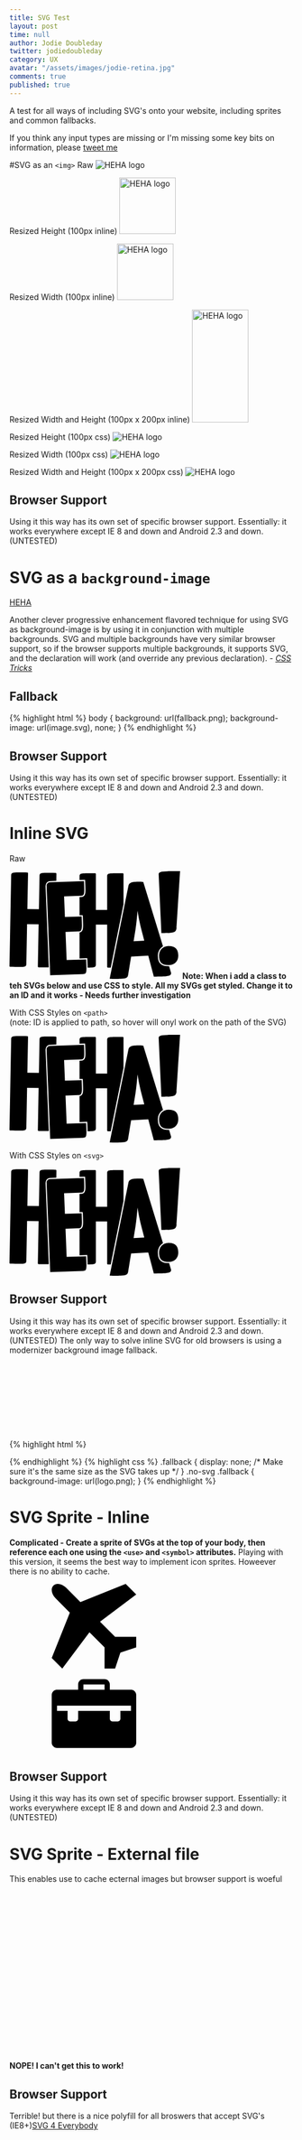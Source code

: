 ```yaml
---
title: SVG Test
layout: post
time: null
author: Jodie Doubleday
twitter: jodiedoubleday
category: UX
avatar: "/assets/images/jodie-retina.jpg"
comments: true
published: true
---
```


<svg style="display:none;">
  <symbol id="icon-airplane" viewBox="0 0 32 32">
    <path d="M24 19.999l-5.713-5.713 13.713-10.286-4-4-17.141 6.858-5.397-5.397c-1.556-1.556-3.728-1.928-4.828-0.828s-0.727 3.273 0.828 4.828l5.396 5.396-6.858 17.143 4 4 10.287-13.715 5.713 5.713v7.999h4l2-6 6-2v-4l-7.999 0z"></path>
  </symbol>
  <symbol id="icon-breifcase" viewBox="0 0 32 32">
    <path d="M30 8h-8v-2c0-1.1-0.9-2-2-2h-8c-1.1 0-2 0.9-2 2v2h-8c-1.1 0-2 0.9-2 2v18c0 1.1 0.9 2 2 2h28c1.1 0 2-0.9 2-2v-18c0-1.1-0.9-2-2-2zM12 6.004c0.001-0.001 0.002-0.003 0.004-0.004h7.993c0.001 0.001 0.003 0.002 0.004 0.004v1.996h-8v-1.996zM30 16h-4v3c0 0.55-0.45 1-1 1h-2c-0.55 0-1-0.45-1-1v-3h-12v3c0 0.55-0.45 1-1 1h-2c-0.55 0-1-0.45-1-1v-3h-4v-2h28v2z"></path>
  </symbol>
</svg>


A test for all ways of including SVG's onto your website, including sprites and common fallbacks.

If you think any input types are missing or I'm missing some key bits on information, please <a href="http://twitter.com/?status=@{{ page.twitter }}" title="{{ page.author }}'s' Twitter">tweet me</a>


#SVG as an `<img>`
Raw
<img src="{{ site.url }}/assets/images/HEHA.svg" alt="HEHA logo"/>

Resized Height (100px inline)
<img src="{{ site.url }}/assets/images/HEHA.svg" height="100px" alt="HEHA logo"/>

Resized Width (100px inline)
<img src="{{ site.url }}/assets/images/HEHA.svg" width="100px" alt="HEHA logo"/>

Resized Width and Height (100px x 200px inline)
<img src="{{ site.url }}/assets/images/HEHA.svg" height="200px" width="100px" alt="HEHA logo"/>

Resized Height (100px css)
<img src="{{ site.url }}/assets/images/HEHA.svg" class="height" alt="HEHA logo"/>

Resized Width (100px css)
<img src="{{ site.url }}/assets/images/HEHA.svg" class="width" alt="HEHA logo"/>

Resized Width and Height (100px x 200px css)
<img src="{{ site.url }}/assets/images/HEHA.svg" class="heightwidth" alt="HEHA logo"/>

## Browser Support
Using it this way has its own set of specific browser support. Essentially: it works everywhere except IE 8 and down and Android 2.3 and down. (UNTESTED)

# SVG as a `background-image`
<a href="/" class="svgtest">HEHA</a>

<quote>Another clever progressive enhancement flavored technique for using SVG as background-image is by using it in conjunction with multiple backgrounds. SVG and multiple backgrounds have very similar browser support, so if the browser supports multiple backgrounds, it supports SVG, and the declaration will work (and override any previous declaration). <cite>- <a href="https://css-tricks.com/using-svg/">CSS Tricks</a></cite></quote>

## Fallback

{% highlight html %}
body {
  background: url(fallback.png);
  background-image: url(image.svg), none;
}
{% endhighlight %}

## Browser Support
Using it this way has its own set of specific browser support. Essentially: it works everywhere except IE 8 and down and Android 2.3 and down. (UNTESTED)

# Inline SVG

Raw

<svg xmlns="http://www.w3.org/2000/svg" xmlns:xlink="http://www.w3.org/1999/xlink" preserveAspectRatio="xMidYMid" width="302.88" height="191" viewBox="0 0 302.88 191">
  <path d="M296.636,100.231 C295.908,109.052 291.236,109.732 272.151,109.732 C271.336,109.732 270.492,109.724 269.623,109.722 L264.823,6.070 C264.603,0.762 268.955,0.053 296.311,0.053 C298.145,0.053 300.086,0.001 302.131,0.001 C302.135,0.001 302.139,0.001 302.142,0.001 C302.155,0.001 302.167,0.001 302.181,0.001 C302.455,0.001 302.998,0.074 302.844,0.731 C302.680,1.430 296.636,100.231 296.636,100.231 ZM263.381,149.877 C263.353,162.787 269.251,168.621 282.507,168.621 L282.570,168.621 C282.819,168.621 283.058,168.574 283.304,168.566 L286.641,179.433 C287.084,180.949 286.946,182.162 286.220,183.184 C284.791,185.197 281.067,186.192 273.370,186.613 C270.062,186.790 265.615,187.025 259.677,187.025 C258.908,187.025 258.113,187.021 257.293,187.013 L256.248,187.001 L246.322,149.734 L215.914,151.399 L210.608,183.960 C209.803,188.647 207.827,190.197 197.051,190.785 C194.528,190.923 191.121,191.005 187.937,191.005 C184.831,191.005 181.971,190.932 179.438,190.787 L177.853,190.697 L211.249,25.568 C212.184,19.481 220.564,19.027 223.317,18.878 C225.492,18.757 227.532,18.697 229.398,18.697 C232.281,18.697 234.747,18.843 236.649,19.130 L237.504,19.262 L272.492,133.313 C266.500,136.796 263.397,143.369 263.381,149.877 ZM233.961,103.093 C231.293,93.076 228.954,80.584 227.250,70.365 C226.383,81.799 225.237,94.027 223.657,103.676 L220.338,124.345 L239.281,123.307 L233.961,103.093 ZM174.662,171.006 C173.901,171.006 173.397,170.392 173.397,169.635 L173.397,94.787 L153.380,94.787 L153.380,165.177 C153.380,166.610 153.367,167.964 152.312,169.019 C150.849,170.479 148.141,170.866 138.686,170.969 C138.643,167.660 138.471,163.368 138.241,157.683 L138.187,156.320 L138.105,154.272 L136.051,154.345 L124.354,154.762 L124.354,108.779 C125.440,108.616 126.965,108.162 128.232,106.798 C131.156,103.652 130.928,98.094 130.252,81.595 L130.195,80.210 L130.110,78.166 L128.059,78.239 L124.354,78.371 L124.354,45.880 L127.084,45.783 C128.761,45.722 130.894,45.429 132.515,43.685 C135.260,40.732 135.072,36.113 134.373,18.928 L134.318,17.564 L134.235,15.519 L132.182,15.592 L124.354,15.870 L124.354,9.691 C124.354,8.255 124.247,6.899 125.304,5.843 C127.295,3.855 131.451,3.855 151.913,3.855 C152.672,3.855 153.380,4.469 153.380,5.226 L153.380,68.846 L173.397,68.846 L173.397,9.691 C173.397,8.255 173.280,6.899 174.338,5.843 C176.329,3.855 180.476,3.855 200.945,3.855 C201.705,3.855 202.423,4.469 202.423,5.226 L202.423,58.802 L179.730,171.004 C178.161,171.006 176.478,171.006 174.662,171.006 ZM72.105,17.738 C66.276,17.950 64.301,22.788 64.301,25.989 L64.301,26.043 L64.062,26.097 L69.765,170.601 C68.946,170.611 67.951,170.617 67.003,170.617 C63.222,170.617 58.140,170.532 51.704,170.425 C51.339,170.419 50.991,170.268 50.737,170.006 C50.483,169.744 50.343,169.392 50.350,169.028 L51.755,94.325 L31.268,93.977 L29.950,164.221 C29.857,169.096 28.245,169.771 16.688,169.771 C12.911,169.771 7.828,169.686 1.391,169.578 C1.025,169.571 0.663,169.421 0.409,169.159 C0.154,168.896 0.000,168.544 0.007,168.181 L3.015,7.784 C3.094,2.896 4.710,2.221 16.317,2.221 C20.083,2.221 25.141,2.304 31.546,2.410 C31.911,2.417 32.294,2.567 32.548,2.830 C32.802,3.092 32.976,3.445 32.969,3.809 L31.768,67.208 L52.262,67.556 L53.363,8.614 C53.458,3.738 55.073,3.063 66.623,3.063 C70.400,3.063 75.494,3.149 81.933,3.257 C82.299,3.263 82.681,3.415 82.935,3.676 C83.188,3.939 83.377,4.291 83.371,4.655 L83.192,17.339 L72.105,17.738 ZM71.937,19.794 L132.256,17.647 L132.311,19.011 C132.966,35.104 133.163,39.961 131.001,42.287 C129.904,43.468 128.368,43.678 127.010,43.726 L124.354,43.821 L124.354,43.821 L96.943,44.798 L98.424,81.351 L124.354,80.429 L124.354,80.429 L128.133,80.295 L128.189,81.657 C128.822,97.102 129.060,102.880 126.718,105.400 C126.553,105.577 126.380,105.727 126.203,105.863 C126.150,105.904 126.096,105.939 126.041,105.976 C125.911,106.067 125.779,106.150 125.646,106.222 C125.591,106.251 125.537,106.281 125.482,106.307 C125.323,106.384 125.164,106.451 125.004,106.507 C124.982,106.515 124.960,106.525 124.938,106.533 C124.741,106.598 124.547,106.649 124.356,106.689 C124.355,106.689 124.355,106.689 124.354,106.689 L124.354,106.689 C123.919,106.779 123.505,106.814 123.151,106.826 L99.476,107.678 L101.483,157.635 L136.125,156.401 L136.179,157.765 C136.202,158.342 136.225,158.900 136.247,159.448 C136.257,159.691 136.266,159.932 136.276,160.170 C136.292,160.562 136.307,160.946 136.322,161.323 C136.330,161.527 136.338,161.735 136.346,161.934 C136.367,162.478 136.388,163.009 136.407,163.523 C136.411,163.621 136.414,163.714 136.418,163.811 C136.434,164.242 136.449,164.663 136.464,165.072 C136.469,165.213 136.474,165.352 136.479,165.490 C136.493,165.906 136.507,166.311 136.520,166.705 C136.522,166.778 136.525,166.855 136.527,166.927 C136.542,167.394 136.556,167.843 136.568,168.279 C136.570,168.356 136.572,168.429 136.574,168.504 C136.583,168.864 136.592,169.214 136.600,169.554 C136.602,169.647 136.604,169.740 136.606,169.831 C136.754,176.917 136.408,179.558 134.979,181.095 C133.876,182.279 132.347,182.430 130.875,182.482 L72.273,184.574 L71.708,170.555 C71.708,170.555 71.708,170.555 71.708,170.555 L65.882,26.015 C65.909,23.890 67.211,19.966 71.937,19.794 ZM282.513,166.625 C269.255,166.625 265.421,160.382 265.445,149.860 C265.466,140.744 271.719,132.702 282.539,132.702 C282.557,132.702 282.578,132.702 282.596,132.702 C295.586,132.702 299.672,139.640 299.646,149.949 C299.625,159.052 293.366,166.625 282.570,166.625 C282.551,166.625 282.532,166.625 282.513,166.625 Z"/>
</svg>
<strong>Note: When i add a class to teh SVGs below and use CSS to style. All my SVGs get styled. Change it to an ID and it works - Needs further investigation</strong>

With CSS Styles on `<path>`<br>(note: ID is applied to path, so hover will onyl work on the path of the SVG)

<svg xmlns="http://www.w3.org/2000/svg" xmlns:xlink="http://www.w3.org/1999/xlink" preserveAspectRatio="xMidYMid" width="302.88" height="191" viewBox="0 0 302.88 191">
  <path id="inlinesvg" d="M296.636,100.231 C295.908,109.052 291.236,109.732 272.151,109.732 C271.336,109.732 270.492,109.724 269.623,109.722 L264.823,6.070 C264.603,0.762 268.955,0.053 296.311,0.053 C298.145,0.053 300.086,0.001 302.131,0.001 C302.135,0.001 302.139,0.001 302.142,0.001 C302.155,0.001 302.167,0.001 302.181,0.001 C302.455,0.001 302.998,0.074 302.844,0.731 C302.680,1.430 296.636,100.231 296.636,100.231 ZM263.381,149.877 C263.353,162.787 269.251,168.621 282.507,168.621 L282.570,168.621 C282.819,168.621 283.058,168.574 283.304,168.566 L286.641,179.433 C287.084,180.949 286.946,182.162 286.220,183.184 C284.791,185.197 281.067,186.192 273.370,186.613 C270.062,186.790 265.615,187.025 259.677,187.025 C258.908,187.025 258.113,187.021 257.293,187.013 L256.248,187.001 L246.322,149.734 L215.914,151.399 L210.608,183.960 C209.803,188.647 207.827,190.197 197.051,190.785 C194.528,190.923 191.121,191.005 187.937,191.005 C184.831,191.005 181.971,190.932 179.438,190.787 L177.853,190.697 L211.249,25.568 C212.184,19.481 220.564,19.027 223.317,18.878 C225.492,18.757 227.532,18.697 229.398,18.697 C232.281,18.697 234.747,18.843 236.649,19.130 L237.504,19.262 L272.492,133.313 C266.500,136.796 263.397,143.369 263.381,149.877 ZM233.961,103.093 C231.293,93.076 228.954,80.584 227.250,70.365 C226.383,81.799 225.237,94.027 223.657,103.676 L220.338,124.345 L239.281,123.307 L233.961,103.093 ZM174.662,171.006 C173.901,171.006 173.397,170.392 173.397,169.635 L173.397,94.787 L153.380,94.787 L153.380,165.177 C153.380,166.610 153.367,167.964 152.312,169.019 C150.849,170.479 148.141,170.866 138.686,170.969 C138.643,167.660 138.471,163.368 138.241,157.683 L138.187,156.320 L138.105,154.272 L136.051,154.345 L124.354,154.762 L124.354,108.779 C125.440,108.616 126.965,108.162 128.232,106.798 C131.156,103.652 130.928,98.094 130.252,81.595 L130.195,80.210 L130.110,78.166 L128.059,78.239 L124.354,78.371 L124.354,45.880 L127.084,45.783 C128.761,45.722 130.894,45.429 132.515,43.685 C135.260,40.732 135.072,36.113 134.373,18.928 L134.318,17.564 L134.235,15.519 L132.182,15.592 L124.354,15.870 L124.354,9.691 C124.354,8.255 124.247,6.899 125.304,5.843 C127.295,3.855 131.451,3.855 151.913,3.855 C152.672,3.855 153.380,4.469 153.380,5.226 L153.380,68.846 L173.397,68.846 L173.397,9.691 C173.397,8.255 173.280,6.899 174.338,5.843 C176.329,3.855 180.476,3.855 200.945,3.855 C201.705,3.855 202.423,4.469 202.423,5.226 L202.423,58.802 L179.730,171.004 C178.161,171.006 176.478,171.006 174.662,171.006 ZM72.105,17.738 C66.276,17.950 64.301,22.788 64.301,25.989 L64.301,26.043 L64.062,26.097 L69.765,170.601 C68.946,170.611 67.951,170.617 67.003,170.617 C63.222,170.617 58.140,170.532 51.704,170.425 C51.339,170.419 50.991,170.268 50.737,170.006 C50.483,169.744 50.343,169.392 50.350,169.028 L51.755,94.325 L31.268,93.977 L29.950,164.221 C29.857,169.096 28.245,169.771 16.688,169.771 C12.911,169.771 7.828,169.686 1.391,169.578 C1.025,169.571 0.663,169.421 0.409,169.159 C0.154,168.896 0.000,168.544 0.007,168.181 L3.015,7.784 C3.094,2.896 4.710,2.221 16.317,2.221 C20.083,2.221 25.141,2.304 31.546,2.410 C31.911,2.417 32.294,2.567 32.548,2.830 C32.802,3.092 32.976,3.445 32.969,3.809 L31.768,67.208 L52.262,67.556 L53.363,8.614 C53.458,3.738 55.073,3.063 66.623,3.063 C70.400,3.063 75.494,3.149 81.933,3.257 C82.299,3.263 82.681,3.415 82.935,3.676 C83.188,3.939 83.377,4.291 83.371,4.655 L83.192,17.339 L72.105,17.738 ZM71.937,19.794 L132.256,17.647 L132.311,19.011 C132.966,35.104 133.163,39.961 131.001,42.287 C129.904,43.468 128.368,43.678 127.010,43.726 L124.354,43.821 L124.354,43.821 L96.943,44.798 L98.424,81.351 L124.354,80.429 L124.354,80.429 L128.133,80.295 L128.189,81.657 C128.822,97.102 129.060,102.880 126.718,105.400 C126.553,105.577 126.380,105.727 126.203,105.863 C126.150,105.904 126.096,105.939 126.041,105.976 C125.911,106.067 125.779,106.150 125.646,106.222 C125.591,106.251 125.537,106.281 125.482,106.307 C125.323,106.384 125.164,106.451 125.004,106.507 C124.982,106.515 124.960,106.525 124.938,106.533 C124.741,106.598 124.547,106.649 124.356,106.689 C124.355,106.689 124.355,106.689 124.354,106.689 L124.354,106.689 C123.919,106.779 123.505,106.814 123.151,106.826 L99.476,107.678 L101.483,157.635 L136.125,156.401 L136.179,157.765 C136.202,158.342 136.225,158.900 136.247,159.448 C136.257,159.691 136.266,159.932 136.276,160.170 C136.292,160.562 136.307,160.946 136.322,161.323 C136.330,161.527 136.338,161.735 136.346,161.934 C136.367,162.478 136.388,163.009 136.407,163.523 C136.411,163.621 136.414,163.714 136.418,163.811 C136.434,164.242 136.449,164.663 136.464,165.072 C136.469,165.213 136.474,165.352 136.479,165.490 C136.493,165.906 136.507,166.311 136.520,166.705 C136.522,166.778 136.525,166.855 136.527,166.927 C136.542,167.394 136.556,167.843 136.568,168.279 C136.570,168.356 136.572,168.429 136.574,168.504 C136.583,168.864 136.592,169.214 136.600,169.554 C136.602,169.647 136.604,169.740 136.606,169.831 C136.754,176.917 136.408,179.558 134.979,181.095 C133.876,182.279 132.347,182.430 130.875,182.482 L72.273,184.574 L71.708,170.555 C71.708,170.555 71.708,170.555 71.708,170.555 L65.882,26.015 C65.909,23.890 67.211,19.966 71.937,19.794 ZM282.513,166.625 C269.255,166.625 265.421,160.382 265.445,149.860 C265.466,140.744 271.719,132.702 282.539,132.702 C282.557,132.702 282.578,132.702 282.596,132.702 C295.586,132.702 299.672,139.640 299.646,149.949 C299.625,159.052 293.366,166.625 282.570,166.625 C282.551,166.625 282.532,166.625 282.513,166.625 Z"/>
</svg>

With CSS Styles on `<svg>`

<svg id="inlinesvg2" xmlns="http://www.w3.org/2000/svg" xmlns:xlink="http://www.w3.org/1999/xlink" preserveAspectRatio="xMidYMid" width="302.88" height="191" viewBox="0 0 302.88 191">
  <path d="M296.636,100.231 C295.908,109.052 291.236,109.732 272.151,109.732 C271.336,109.732 270.492,109.724 269.623,109.722 L264.823,6.070 C264.603,0.762 268.955,0.053 296.311,0.053 C298.145,0.053 300.086,0.001 302.131,0.001 C302.135,0.001 302.139,0.001 302.142,0.001 C302.155,0.001 302.167,0.001 302.181,0.001 C302.455,0.001 302.998,0.074 302.844,0.731 C302.680,1.430 296.636,100.231 296.636,100.231 ZM263.381,149.877 C263.353,162.787 269.251,168.621 282.507,168.621 L282.570,168.621 C282.819,168.621 283.058,168.574 283.304,168.566 L286.641,179.433 C287.084,180.949 286.946,182.162 286.220,183.184 C284.791,185.197 281.067,186.192 273.370,186.613 C270.062,186.790 265.615,187.025 259.677,187.025 C258.908,187.025 258.113,187.021 257.293,187.013 L256.248,187.001 L246.322,149.734 L215.914,151.399 L210.608,183.960 C209.803,188.647 207.827,190.197 197.051,190.785 C194.528,190.923 191.121,191.005 187.937,191.005 C184.831,191.005 181.971,190.932 179.438,190.787 L177.853,190.697 L211.249,25.568 C212.184,19.481 220.564,19.027 223.317,18.878 C225.492,18.757 227.532,18.697 229.398,18.697 C232.281,18.697 234.747,18.843 236.649,19.130 L237.504,19.262 L272.492,133.313 C266.500,136.796 263.397,143.369 263.381,149.877 ZM233.961,103.093 C231.293,93.076 228.954,80.584 227.250,70.365 C226.383,81.799 225.237,94.027 223.657,103.676 L220.338,124.345 L239.281,123.307 L233.961,103.093 ZM174.662,171.006 C173.901,171.006 173.397,170.392 173.397,169.635 L173.397,94.787 L153.380,94.787 L153.380,165.177 C153.380,166.610 153.367,167.964 152.312,169.019 C150.849,170.479 148.141,170.866 138.686,170.969 C138.643,167.660 138.471,163.368 138.241,157.683 L138.187,156.320 L138.105,154.272 L136.051,154.345 L124.354,154.762 L124.354,108.779 C125.440,108.616 126.965,108.162 128.232,106.798 C131.156,103.652 130.928,98.094 130.252,81.595 L130.195,80.210 L130.110,78.166 L128.059,78.239 L124.354,78.371 L124.354,45.880 L127.084,45.783 C128.761,45.722 130.894,45.429 132.515,43.685 C135.260,40.732 135.072,36.113 134.373,18.928 L134.318,17.564 L134.235,15.519 L132.182,15.592 L124.354,15.870 L124.354,9.691 C124.354,8.255 124.247,6.899 125.304,5.843 C127.295,3.855 131.451,3.855 151.913,3.855 C152.672,3.855 153.380,4.469 153.380,5.226 L153.380,68.846 L173.397,68.846 L173.397,9.691 C173.397,8.255 173.280,6.899 174.338,5.843 C176.329,3.855 180.476,3.855 200.945,3.855 C201.705,3.855 202.423,4.469 202.423,5.226 L202.423,58.802 L179.730,171.004 C178.161,171.006 176.478,171.006 174.662,171.006 ZM72.105,17.738 C66.276,17.950 64.301,22.788 64.301,25.989 L64.301,26.043 L64.062,26.097 L69.765,170.601 C68.946,170.611 67.951,170.617 67.003,170.617 C63.222,170.617 58.140,170.532 51.704,170.425 C51.339,170.419 50.991,170.268 50.737,170.006 C50.483,169.744 50.343,169.392 50.350,169.028 L51.755,94.325 L31.268,93.977 L29.950,164.221 C29.857,169.096 28.245,169.771 16.688,169.771 C12.911,169.771 7.828,169.686 1.391,169.578 C1.025,169.571 0.663,169.421 0.409,169.159 C0.154,168.896 0.000,168.544 0.007,168.181 L3.015,7.784 C3.094,2.896 4.710,2.221 16.317,2.221 C20.083,2.221 25.141,2.304 31.546,2.410 C31.911,2.417 32.294,2.567 32.548,2.830 C32.802,3.092 32.976,3.445 32.969,3.809 L31.768,67.208 L52.262,67.556 L53.363,8.614 C53.458,3.738 55.073,3.063 66.623,3.063 C70.400,3.063 75.494,3.149 81.933,3.257 C82.299,3.263 82.681,3.415 82.935,3.676 C83.188,3.939 83.377,4.291 83.371,4.655 L83.192,17.339 L72.105,17.738 ZM71.937,19.794 L132.256,17.647 L132.311,19.011 C132.966,35.104 133.163,39.961 131.001,42.287 C129.904,43.468 128.368,43.678 127.010,43.726 L124.354,43.821 L124.354,43.821 L96.943,44.798 L98.424,81.351 L124.354,80.429 L124.354,80.429 L128.133,80.295 L128.189,81.657 C128.822,97.102 129.060,102.880 126.718,105.400 C126.553,105.577 126.380,105.727 126.203,105.863 C126.150,105.904 126.096,105.939 126.041,105.976 C125.911,106.067 125.779,106.150 125.646,106.222 C125.591,106.251 125.537,106.281 125.482,106.307 C125.323,106.384 125.164,106.451 125.004,106.507 C124.982,106.515 124.960,106.525 124.938,106.533 C124.741,106.598 124.547,106.649 124.356,106.689 C124.355,106.689 124.355,106.689 124.354,106.689 L124.354,106.689 C123.919,106.779 123.505,106.814 123.151,106.826 L99.476,107.678 L101.483,157.635 L136.125,156.401 L136.179,157.765 C136.202,158.342 136.225,158.900 136.247,159.448 C136.257,159.691 136.266,159.932 136.276,160.170 C136.292,160.562 136.307,160.946 136.322,161.323 C136.330,161.527 136.338,161.735 136.346,161.934 C136.367,162.478 136.388,163.009 136.407,163.523 C136.411,163.621 136.414,163.714 136.418,163.811 C136.434,164.242 136.449,164.663 136.464,165.072 C136.469,165.213 136.474,165.352 136.479,165.490 C136.493,165.906 136.507,166.311 136.520,166.705 C136.522,166.778 136.525,166.855 136.527,166.927 C136.542,167.394 136.556,167.843 136.568,168.279 C136.570,168.356 136.572,168.429 136.574,168.504 C136.583,168.864 136.592,169.214 136.600,169.554 C136.602,169.647 136.604,169.740 136.606,169.831 C136.754,176.917 136.408,179.558 134.979,181.095 C133.876,182.279 132.347,182.430 130.875,182.482 L72.273,184.574 L71.708,170.555 C71.708,170.555 71.708,170.555 71.708,170.555 L65.882,26.015 C65.909,23.890 67.211,19.966 71.937,19.794 ZM282.513,166.625 C269.255,166.625 265.421,160.382 265.445,149.860 C265.466,140.744 271.719,132.702 282.539,132.702 C282.557,132.702 282.578,132.702 282.596,132.702 C295.586,132.702 299.672,139.640 299.646,149.949 C299.625,159.052 293.366,166.625 282.570,166.625 C282.551,166.625 282.532,166.625 282.513,166.625 Z"/>
</svg>

## Browser Support
Using it this way has its own set of specific browser support. Essentially: it works everywhere except IE 8 and down and Android 2.3 and down. (UNTESTED)
The only way to solve inline SVG for old browsers is using a modernizer background image fallback.

{% highlight html %}
<svg> ... </svg>
<div class="fallback"></div>
{% endhighlight %}
{% highlight css %}
.fallback {
  display: none;
  /* Make sure it's the same size as the SVG takes up */
}
.no-svg .fallback {
  background-image: url(logo.png);
}
{% endhighlight %}

# SVG Sprite - Inline
<strong>Complicated - Create a sprite of SVGs at the top of your body, then reference each one using the `<use>` and `<symbol>` attributes.</strong>
Playing with this version, it seems the best way to implement icon sprites. Howeever there is no ability to cache.

<svg class="icon icon-airplane">
  <use xlink:href="#icon-airplane"></use>
</svg>
<svg class="icon icon-briefcase">
  <use xlink:href="#icon-breifcase"></use>
</svg>

## Browser Support
Using it this way has its own set of specific browser support. Essentially: it works everywhere except IE 8 and down and Android 2.3 and down. (UNTESTED)

# SVG Sprite - External file

This enables use to cache ecternal images but browser support is woeful
<svg class="icon icon-airplane">
  <use xlink:href="{{ site.url }}/assets/images/svg/icons.svg#icon-airplane"></use>
</svg>
<svg class="icon icon-briefcase">
  <use xlink:href="{{ site.url }}/assets/images/svg/icons.svg#icon-breifcase"></use>
</svg>

<strong>NOPE! I can't get this to work!</strong>

## Browser Support
Terrible! but there is a nice polyfill for all broswers that accept SVG's (IE8+)<a href="https://github.com/jonathantneal/svg4everybody">SVG 4 Everybody</a>
